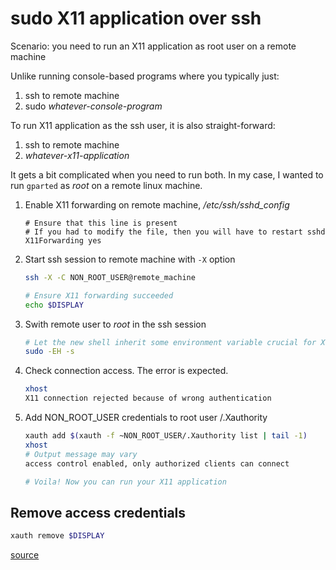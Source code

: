 # sudo X11 application over ssh

Scenario: you need to run an X11 application as root user on a remote machine

Unlike running console-based programs where you typically just:

1. ssh to remote machine
2. sudo *whatever-console-program*

To run X11 application as the ssh user, it is also straight-forward:

1. ssh to remote machine
2. *whatever-x11-application*

It gets a bit complicated when you need to run both. In my case, I wanted to run `gparted` as *root* on a remote linux machine.

1. Enable X11 forwarding on remote machine, */etc/ssh/sshd_config*

    ```text
    # Ensure that this line is present
    # If you had to modify the file, then you will have to restart sshd
    X11Forwarding yes
    ```

1. Start ssh session to remote machine with `-X` option

    ```bash
    ssh -X -C NON_ROOT_USER@remote_machine

    # Ensure X11 forwarding succeeded
    echo $DISPLAY
    ```

1. Swith remote user to *root* in the ssh session


    ```bash
    # Let the new shell inherit some environment variable crucial for X11/Wayland to work
    sudo -EH -s
    ```

1. Check connection access. The error is expected.

    ```bash
    xhost
    X11 connection rejected because of wrong authentication
    ```

1. Add NON_ROOT_USER credentials to root user /.Xauthority

    ```bash
    xauth add $(xauth -f ~NON_ROOT_USER/.Xauthority list | tail -1)
    xhost
    # Output message may vary
    access control enabled, only authorized clients can connect

    # Voila! Now you can run your X11 application
    ```

## Remove access credentials

```bash
xauth remove $DISPLAY
```

[source](https://www.ibm.com/support/pages/x11-forwarding-ssh-connection-rejected-because-wrong-authentication)
